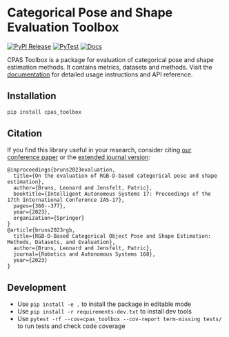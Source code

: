 # Categorical Pose and Shape Evaluation Toolbox
[![PyPI Release](https://github.com/roym899/pose_and_shape_evaluation/actions/workflows/publish_release.yaml/badge.svg)](https://github.com/roym899/pose_and_shape_evaluation/actions/workflows/publish_release.yaml) [![PyTest](https://github.com/roym899/pose_and_shape_evaluation/actions/workflows/pytest.yaml/badge.svg)](https://github.com/roym899/pose_and_shape_evaluation/actions/workflows/pytest.yaml) [![Docs](https://github.com/roym899/pose_and_shape_evaluation/actions/workflows/build_docs.yaml/badge.svg)](https://github.com/roym899/pose_and_shape_evaluation/actions/workflows/build_docs.yaml)

CPAS Toolbox is a package for evaluation of categorical pose and shape estimation methods. It contains metrics, datasets and methods.
Visit the [documentation](https://roym899.github.io/pose_and_shape_evaluation/) for detailed usage instructions and API reference.


## Installation
```bash
pip install cpas_toolbox
```

## Citation
If you find this library useful in your research, consider citing [our conference paper](https://link.springer.com/chapter/10.1007/978-3-031-22216-0_25) or the [extended journal version](https://www.sciencedirect.com/science/article/pii/S092188902300146X):
```
@inproceedings{bruns2023evaluation,
  title={On the evaluation of RGB-D-based categorical pose and shape estimation},
  author={Bruns, Leonard and Jensfelt, Patric},
  booktitle={Intelligent Autonomous Systems 17: Proceedings of the 17th International Conference IAS-17},
  pages={360--377},
  year={2023},
  organization={Springer}
}
@article{bruns2023rgb,
  title={RGB-D-Based Categorical Object Pose and Shape Estimation: Methods, Datasets, and Evaluation},
  author={Bruns, Leonard and Jensfelt, Patric},
  journal={Robotics and Autonomous Systems 168},
  year={2023}
}
```

## Development
- Use `pip install -e .` to install the package in editable mode
- Use `pip install -r requirements-dev.txt` to install dev tools
- Use `pytest -rf --cov=cpas_toolbox --cov-report term-missing tests/` to run tests and check code coverage
